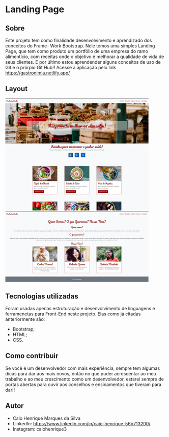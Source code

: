 # Landing Page

## Sobre
Este projeto tem como finalidade desenvolvimento e aprendizado dos conceitos do Frame-
Work Bootstrap.
Nele temos uma simples Landing Page, que tem como produto um portfólio de uma empresa
do ramo alimentício, com receitas onde o objetivo é melhorar a qualidade de vida de 
seus clientes. 
E por último estou aprendender alguns conceitos de uso de Git e o prórpio Git Hub!!
Acesse a aplicação pelo link https://gastronimia.netlify.app/

## Layout
<img width="450" heigth="500" src="img/image1.png"> 
<img width="450" heigth="500" src="img/image2.png"> 
<img width="450" heigth="500" src="img/image3.png"> 

## Tecnologias utilizadas
Foram usadas apenas estruturação e desenvolvimento de linguagens e ferramenetas para Front-End
neste projeto. Elas como já citadas anteriormente são:

 - Bootstrap;
 - HTML;
 - CSS.

## Como contribuir
Se você é um desenvolvedor com mais experiência, sempre tem algumas dicas para dar aos mais novos,
então no que puder acrescentar ao meu trabalho e ao meu crescimento como um desenvolvedor, estarei 
sempre de portas abertas para ouvir aos conselhos e ensinamentos que tiveram para dar!!

## Autor 

 - Caio Henrique Marques da Silva
 - LinkedIn: https://www.linkedin.com/in/caio-henrique-56b713200/
 - Instagram: caiohenrique3
